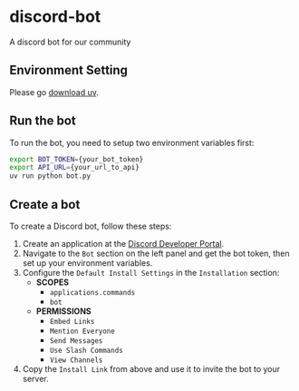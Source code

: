 # discord-bot
A discord bot for our community

## Environment Setting
Please go [download uv](https://docs.astral.sh/uv/getting-started/installation/).

## Run the bot
To run the bot, you need to setup two environment variables first:
```bash
export BOT_TOKEN={your_bot_token}
export API_URL={your_url_to_api}
uv run python bot.py
```


## Create a bot
To create a Discord bot, follow these steps:
1. Create an application at the [Discord Developer Portal](https://discord.com/developers/applications).
2. Navigate to the `Bot` section on the left panel and get the bot token, then set up your environment variables.
3. Configure the `Default Install Settings` in the `Installation` section:
    - **SCOPES**
        - `applications.commands`
        - `bot`
    - **PERMISSIONS**
        - `Embed Links`
        - `Mention Everyone`
        - `Send Messages`
        - `Use Slash Commands`
        - `View Channels`
4. Copy the `Install Link` from above and use it to invite the bot to your server.

